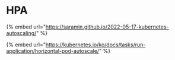 # HPA

{% embed url="https://saramin.github.io/2022-05-17-kubernetes-autoscaling/" %}

{% embed url="https://kubernetes.io/ko/docs/tasks/run-application/horizontal-pod-autoscale/" %}

